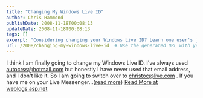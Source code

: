 ```yaml
---
title: "Changing My Windows Live ID"
author: Chris Hammond
publishDate: 2008-11-18T00:08:13
updateDate: 2008-11-18T00:08:13
tags: []
excerpt: "Considering changing your Windows Live ID? Learn one user's journey switching to a new ID and find out the reasons behind the change. Read more at weblogs.asp.net!"
url: /2008/changing-my-windows-live-id  # Use the generated URL with year
---
```

I think I am finally going to change my Windows Live ID. I've always used autocrss@hotmail.com but honestly I have never used that email address, and I don't like it. So I am going to switch over to christoc@live.com . If you have me on your Live Messenger...(<a href="https://weblogs.asp.net/christoc/archive/2008/11/17/changing-my-windows-live-id.aspx">read more</a>)<img src="https://weblogs.asp.net/aggbug.aspx?PostID=6744829" width="1" height="1"> <a href="https://weblogs.asp.net/christoc/archive/2008/11/17/changing-my-windows-live-id.aspx">Read More at weblogs.asp.net</a>


